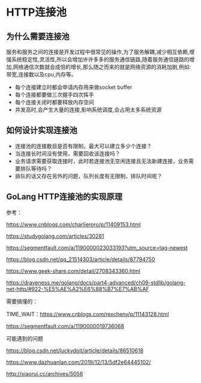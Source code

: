 # HTTP连接池

## 为什么需要连接池

服务和服务之间的连接是开发过程中很常见的操作,为了服务解耦,减少相互依赖,增强系统稳定性,灵活性,所以会增加许许多多的服务通信链路,随着服务通信链路的增加,网络通信次数就会成倍的增长,那么随之而来的就是网络资源的消耗加剧,例如:带宽,连接数以及cpu,内存等。

- 每个连接建立时都会申请内存用来做socket buffer
- 每个连接都要做三次握手四次挥手
- 每个连接关闭时都要释放内存空间
- 并发高时,会产生大量的连接,影响系统调度,会占用太多系统资源

## 如何设计实现连接池

- 连接池的连接数目是否有限制，最大可以建立多少个连接？
- 当连接长时间没有使用，需要回收该连接吗？
- 业务请求需要获取连接时，此时若连接池无空闲连接且无法新建连接，业务需要排队等待吗？
- 排队的话又存在另外的问题，队列长度有无限制，排队时间呢？

## GoLang HTTP连接池的实现原理





参考：

https://www.cnblogs.com/charlieroro/p/11409153.html

https://studygolang.com/articles/30261

https://segmentfault.com/a/1190000023033193?utm_source=tag-newest

https://blog.csdn.net/qq_21514303/article/details/87794750

https://www.geek-share.com/detail/2708343360.html 

https://draveness.me/golang/docs/part4-advanced/ch09-stdlib/golang-net-http/#922-%E5%AE%A2%E6%88%B7%E7%AB%AF



需要搞懂的：

TIME_WAIT：https://www.cnblogs.com/rexcheny/p/11143128.html



https://segmentfault.com/a/1190000019736068



可能遇到的问题

https://blog.csdn.net/luckydoit/article/details/86510618

https://www.dazhuanlan.com/2019/12/13/5df2e64445102/

http://xiaorui.cc/archives/5056